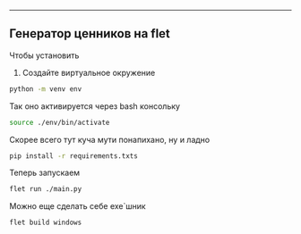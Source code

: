 ----
Генератор ценников на flet
---

Чтобы установить
1. Создайте виртуальное окружение
```bash
python -m venv env
```

Так оно активируется через bash консольку
```bash
source ./env/bin/activate
```


Скорее всего тут куча мути понапихано, ну и ладно
```bash
pip install -r requirements.txts
```

Теперь запускаем
```bash
flet run ./main.py
```

Можно еще сделать себе exe`шник
```bash
flet build windows
```